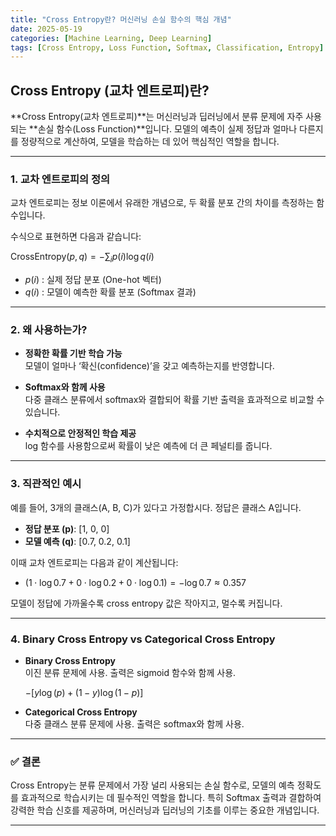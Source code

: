 ```yaml
---
title: "Cross Entropy란? 머신러닝 손실 함수의 핵심 개념"
date: 2025-05-19
categories: [Machine Learning, Deep Learning]
tags: [Cross Entropy, Loss Function, Softmax, Classification, Entropy]
---
```


## Cross Entropy (교차 엔트로피)란?

**Cross Entropy(교차 엔트로피)**는 머신러닝과 딥러닝에서 분류 문제에 자주 사용되는 **손실 함수(Loss Function)**입니다. 모델의 예측이 실제 정답과 얼마나 다른지를 정량적으로 계산하여, 모델을 학습하는 데 있어 핵심적인 역할을 합니다.

---

### 1. 교차 엔트로피의 정의

교차 엔트로피는 정보 이론에서 유래한 개념으로, 두 확률 분포 간의 차이를 측정하는 함수입니다.

수식으로 표현하면 다음과 같습니다:

$\text{CrossEntropy}(p, q) = -\sum_{i} p(i) \log q(i)$

- $p(i)$ : 실제 정답 분포 (One-hot 벡터)
- $q(i)$ : 모델이 예측한 확률 분포 (Softmax 결과)

---

### 2. 왜 사용하는가?

- **정확한 확률 기반 학습 가능**  
  모델이 얼마나 ‘확신(confidence)’을 갖고 예측하는지를 반영합니다.

- **Softmax와 함께 사용**  
  다중 클래스 분류에서 softmax와 결합되어 확률 기반 출력을 효과적으로 비교할 수 있습니다.

- **수치적으로 안정적인 학습 제공**  
  log 함수를 사용함으로써 확률이 낮은 예측에 더 큰 페널티를 줍니다.

---

### 3. 직관적인 예시

예를 들어, 3개의 클래스(A, B, C)가 있다고 가정합시다. 정답은 클래스 A입니다.

- **정답 분포 (p)**: [1, 0, 0]  
- **모델 예측 (q)**: [0.7, 0.2, 0.1]

이때 교차 엔트로피는 다음과 같이 계산됩니다:

- $(1 \cdot \log 0.7 + 0 \cdot \log 0.2 + 0 \cdot \log 0.1) = -\log 0.7 \approx 0.357$

모델이 정답에 가까울수록 cross entropy 값은 작아지고, 멀수록 커집니다.

---

### 4. Binary Cross Entropy vs Categorical Cross Entropy

- **Binary Cross Entropy**  
  이진 분류 문제에 사용. 출력은 sigmoid 함수와 함께 사용.


  $-[y \log(p) + (1-y) \log(1-p)]$

- **Categorical Cross Entropy**  
  다중 클래스 분류 문제에 사용. 출력은 softmax와 함께 사용.

---

### ✅ 결론

Cross Entropy는 분류 문제에서 가장 널리 사용되는 손실 함수로, 모델의 예측 정확도를 효과적으로 학습시키는 데 필수적인 역할을 합니다. 특히 Softmax 출력과 결합하여 강력한 학습 신호를 제공하며, 머신러닝과 딥러닝의 기초를 이루는 중요한 개념입니다.

---

